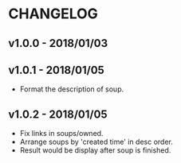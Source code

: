 # CHANGELOG

## v1.0.0 - 2018/01/03

## v1.0.1 - 2018/01/05

* Format the description of soup.

## v1.0.2 - 2018/01/05

* Fix links in soups/owned.
* Arrange soups by 'created time' in desc order.
* Result would be display after soup is finished.
